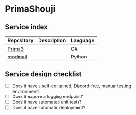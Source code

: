# PrimaShouji

## Service index
Repository|Description|Language
---|---|---
[Prima3](https://github.com/PrimaShouji/Prima3)||C#
[modmail](https://github.com/PrimaShouji/modmail)||Python

## Service design checklist
* [ ] Does it have a self-contained, Discord-free, manual testing environment?
* [ ] Does it expose a logging endpoint?
* [ ] Does it have automated unit tests?
* [ ] Does it have automatic deployment?
